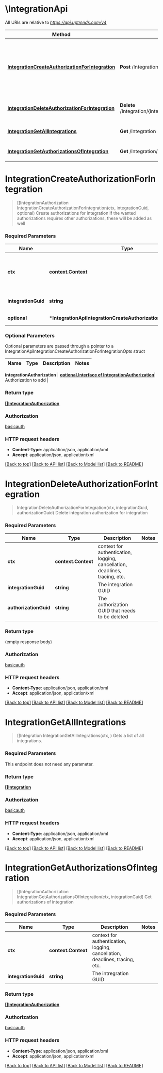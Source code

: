 # \IntegrationApi

All URIs are relative to *https://api.uptrends.com/v4*

Method | HTTP request | Description
------------- | ------------- | -------------
[**IntegrationCreateAuthorizationForIntegration**](IntegrationApi.md#IntegrationCreateAuthorizationForIntegration) | **Post** /Integration/{integrationGuid}/Authorizations | Create authorizations for integration If the wanted authorizations requires other authorizations, these will be added as well
[**IntegrationDeleteAuthorizationForIntegration**](IntegrationApi.md#IntegrationDeleteAuthorizationForIntegration) | **Delete** /Integration/{integrationGuid}/Authorizations/{authorizationGuid} | Delete integration authorization for integration
[**IntegrationGetAllIntegrations**](IntegrationApi.md#IntegrationGetAllIntegrations) | **Get** /Integration | Gets a list of all integrations.
[**IntegrationGetAuthorizationsOfIntegration**](IntegrationApi.md#IntegrationGetAuthorizationsOfIntegration) | **Get** /Integration/{integrationGuid}/Authorizations | Get authorizations of integration


# **IntegrationCreateAuthorizationForIntegration**
> []IntegrationAuthorization IntegrationCreateAuthorizationForIntegration(ctx, integrationGuid, optional)
Create authorizations for integration If the wanted authorizations requires other authorizations, these will be added as well

### Required Parameters

Name | Type | Description  | Notes
------------- | ------------- | ------------- | -------------
 **ctx** | **context.Context** | context for authentication, logging, cancellation, deadlines, tracing, etc.
  **integrationGuid** | **string**| The integration GUID | 
 **optional** | ***IntegrationApiIntegrationCreateAuthorizationForIntegrationOpts** | optional parameters | nil if no parameters

### Optional Parameters
Optional parameters are passed through a pointer to a IntegrationApiIntegrationCreateAuthorizationForIntegrationOpts struct

Name | Type | Description  | Notes
------------- | ------------- | ------------- | -------------

 **integrationAuthorization** | [**optional.Interface of IntegrationAuthorization**](IntegrationAuthorization.md)| Authorization to add | 

### Return type

[**[]IntegrationAuthorization**](IntegrationAuthorization.md)

### Authorization

[basicauth](../README.md#basicauth)

### HTTP request headers

 - **Content-Type**: application/json, application/xml
 - **Accept**: application/json, application/xml

[[Back to top]](#) [[Back to API list]](../README.md#documentation-for-api-endpoints) [[Back to Model list]](../README.md#documentation-for-models) [[Back to README]](../README.md)

# **IntegrationDeleteAuthorizationForIntegration**
> IntegrationDeleteAuthorizationForIntegration(ctx, integrationGuid, authorizationGuid)
Delete integration authorization for integration

### Required Parameters

Name | Type | Description  | Notes
------------- | ------------- | ------------- | -------------
 **ctx** | **context.Context** | context for authentication, logging, cancellation, deadlines, tracing, etc.
  **integrationGuid** | **string**| The integration GUID | 
  **authorizationGuid** | **string**| The authorization GUID that needs to be deleted | 

### Return type

 (empty response body)

### Authorization

[basicauth](../README.md#basicauth)

### HTTP request headers

 - **Content-Type**: application/json, application/xml
 - **Accept**: application/json, application/xml

[[Back to top]](#) [[Back to API list]](../README.md#documentation-for-api-endpoints) [[Back to Model list]](../README.md#documentation-for-models) [[Back to README]](../README.md)

# **IntegrationGetAllIntegrations**
> []Integration IntegrationGetAllIntegrations(ctx, )
Gets a list of all integrations.

### Required Parameters
This endpoint does not need any parameter.

### Return type

[**[]Integration**](Integration.md)

### Authorization

[basicauth](../README.md#basicauth)

### HTTP request headers

 - **Content-Type**: application/json, application/xml
 - **Accept**: application/json, application/xml

[[Back to top]](#) [[Back to API list]](../README.md#documentation-for-api-endpoints) [[Back to Model list]](../README.md#documentation-for-models) [[Back to README]](../README.md)

# **IntegrationGetAuthorizationsOfIntegration**
> []IntegrationAuthorization IntegrationGetAuthorizationsOfIntegration(ctx, integrationGuid)
Get authorizations of integration

### Required Parameters

Name | Type | Description  | Notes
------------- | ------------- | ------------- | -------------
 **ctx** | **context.Context** | context for authentication, logging, cancellation, deadlines, tracing, etc.
  **integrationGuid** | **string**| The intregration GUID | 

### Return type

[**[]IntegrationAuthorization**](IntegrationAuthorization.md)

### Authorization

[basicauth](../README.md#basicauth)

### HTTP request headers

 - **Content-Type**: application/json, application/xml
 - **Accept**: application/json, application/xml

[[Back to top]](#) [[Back to API list]](../README.md#documentation-for-api-endpoints) [[Back to Model list]](../README.md#documentation-for-models) [[Back to README]](../README.md)

